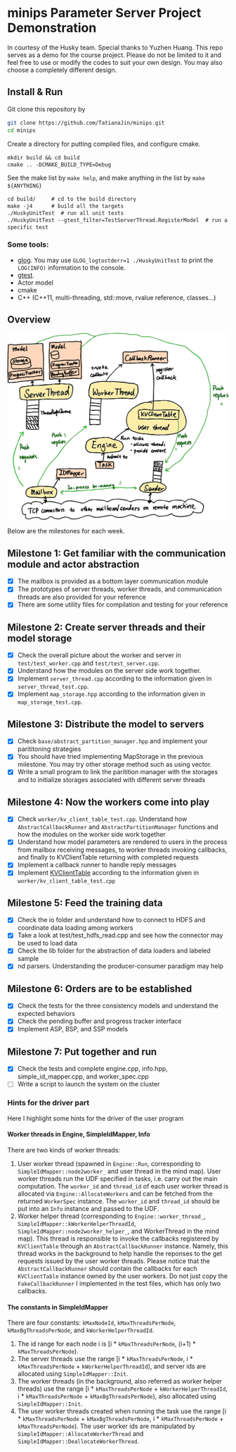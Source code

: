 # minips Parameter Server Project Demonstration

In courtesy of the Husky team. Special thanks to Yuzhen Huang. This repo serves as a demo for the course project. Please do not be limited to it and feel free to use or modify the codes to suit your own design. You may also choose a completely different design.

## Install & Run
Git clone this repository by
```sh
git clone https://github.com/TatianaJin/minips.git
cd minips
```
Create a directory for putting compiled files, and configure cmake.
```
mkdir build && cd build
cmake .. -DCMAKE_BUILD_TYPE=Debug
```
See the make list by `make help`, and make anything in the list by `make ${ANYTHING}`

```
cd build/     # cd to the build directory
make -j4      # build all the targets
./HuskyUnitTest  # run all unit tests
./HuskyUnitTest --gtest_filter=TestServerThread.RegisterModel  # run a specific test
```
### Some tools: 
* [glog](http://rpg.ifi.uzh.ch/docs/glog.html). You may use `GLOG_logtostderr=1 ./HuskyUnitTest` to print the `LOG(INFO)` information to the console.
* [gtest](https://github.com/google/googletest/blob/master/googletest/docs/Primer.md).
* Actor model
* cmake
* C++ (C++11, multi-threading, std::move, rvalue reference, classes...)

## Overview

![Mind map](mindmap.svg)

Below are the milestones for each week. 

## Milestone 1: Get familiar with the communication module and actor abstraction
* [x] The mailbox is provided as a bottom layer communication module
* [x] The prototypes of server threads, worker threads, and communication threads are also provided for your reference
* [x] There are some utility files for compilation and testing for your reference

## Milestone 2: Create server threads and their model storage
* [x] Check the overall picture about the worker and server in `test/test_worker.cpp` and `test/test_server.cpp`.
* [x] Understand how the modules on the server side work together.
* [x] Implement `server_thread.cpp` according to the information given in `server_thread_test.cpp`.
* [x] Implement `map_storage.hpp` according to the information given in `map_storage_test.cpp`.

## Milestone 3: Distribute the model to servers
* [x] Check `base/abstract_partition_manager.hpp` and implement your parititoning strategies
* [x] You should have tried implementing MapStorage in the previous milestone. You may try other storage method such as using vector.
* [x] Write a small program to link the paritition manager with the storages and to initialize storages associated with different server threads

## Milestone 4: Now the workers come into play
* [x] Check `worker/kv_client_table_test.cpp`. Understand how `AbstractCallbackRunner` and `AbstractPartitionManager` functions and how the modules on the worker side work together
* [x] Understand how model parameters are rendered to users in the process from mailbox receiving messages, to worker threads invoking callbacks, and finally to KVClientTable returning with completed requests
* [x] Implement a callback runner to handle reply messages
* [x] Implement [KVClientTable](worker/kv_client_table.hpp) according to the information given in `worker/kv_client_table_test.cpp`

## Milestone 5: Feed the training data
* [x] Check the io folder and understand how to connect to HDFS and coordinate data loading among workers
* [x] Take a look at test/test_hdfs_read.cpp and see how the connector may be used to load data
* [x] Check the lib folder for the abstraction of data loaders and labeled sample
* [x]  nd parsers. Understanding the producer-consumer paradigm may help

## Milestone 6: Orders are to be established
* [x] Check the tests for the three consistency models and understand the expected behaviors
* [x] Check the pending buffer and progress tracker interface
* [x] Implement ASP, BSP, and SSP models

## Milestone 7: Put together and run
* [x] Check the tests and complete engine.cpp, info.hpp, simple_id_mapper.cpp, and worker_spec.cpp
* [ ] Write a script to launch the system on the cluster

### Hints for the driver part
Here I highlight some hints for the driver of the user program

#### Worker threads in Engine, SimpleIdMapper, Info
There are two kinds of worker threads:
1. User worker thread (spawned in `Engine::Run`, corresponding to `SimpleIdMapper::node2worker_` and user thread in the mind map). User worker threads run the UDF specified in tasks, i.e. carry out the main computation. The `worker_id` and `thread_id` of each user worker thread is allocated via `Engine::AllocateWorkers` and can be fetched from the returned `WorkerSpec` instance. The `worker_id` and `thread_id` should be put into an `Info` instance and passed to the UDF.
2. Worker helper thread (corresponding to `Engine::worker_thread_`, `SimpleIdMapper::kWorkerHelperThreadId`, `SimpleIdMapper::node2worker_helper_`, and WorkerThread in the mind map). This thread is responsible to invoke the callbacks registered by `KVClientTable` through an `AbstractCallbackRunner` instance. Namely, this thread works in the background to help handle the reponses to the get requests issued by the user worker threads. Please notice that the `AbstractCallbackRunner` should contain the callbacks for each `KVClientTable` instance owned by the user workers. Do not just copy the `FakeCallbackRunner` I implemented in the test files, which has only two callbacks.

#### The constants in SimpleIdMapper
There are four constants: `kMaxNodeId`, `kMaxThreadsPerNode`, `kMaxBgThreadsPerNode`, and `kWorkerHelperThreadId`.
1. The id range for each node i is [i * `kMaxThreadsPerNode`, (i+1) * `kMaxThreadsPerNode`).
2. The server threads use the range [i * `kMaxThreadsPerNode`, i * `kMaxThreadsPerNode` + `kWorkerHelperThreadId`), and server ids are allocated using `SimpleIdMapper::Init`.
3. The worker threads (in the background, also referred as worker helper threads) use the range [i * `kMaxThreadsPerNode` + `kWorkerHelperThreadId`, i * `kMaxThreadsPerNode` + `kMaxBgThreadsPerNode`), also allocated using `SimpleIdMapper::Init`.
4. The user worker threads created when running the task use the range [i * `kMaxThreadsPerNode` + `kMaxBgThreadsPerNode`, i * `kMaxThreadsPerNode` + `kMaxThreadsPerNode`). The user worker ids are manipulated by `SimpleIdMapper::AllocateWorkerThread` and `SimpleIdMapper::DeallocateWorkerThread`.
